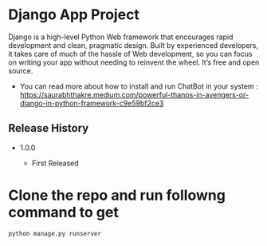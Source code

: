 # Django App Project

Django is a high-level Python Web framework that encourages rapid development and clean, pragmatic design. Built by experienced developers, it takes care of much of the hassle of Web development, so you can focus on writing your app without needing to reinvent the wheel. It’s free and open source.


* You can read more about how to install and run ChatBot in your system : https://saurabhthakre.medium.com/powerful-thanos-in-avengers-or-django-in-python-framework-c9e59bf2ce3


## Release History

   - 1.0.0
     
        - First Released

# Clone the repo and run followng command to get
```python manage.py runserver```

